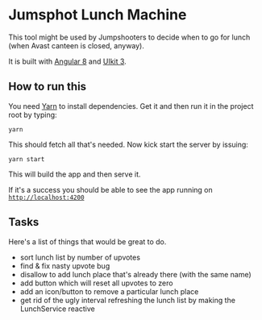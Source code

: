 # Jumsphot Lunch Machine

This tool might be used by Jumpshooters to decide when to go for lunch (when Avast canteen is closed, anyway).

It is built with [Angular 8](https://angular.io/) and [UIkit 3](https://getuikit.com/).

## How to run this

You need [Yarn](https://yarnpkg.com) to install dependencies. Get it and then run it in the project root by typing:

`yarn`

This should fetch all that's needed. Now kick start the server by issuing:

`yarn start`

This will build the app and then serve it. 

If it's a success you should be able to see the app running on [`http://localhost:4200`](http://localhost:4200)

## Tasks

Here's a list of things that would be great to do. 

- sort lunch list by number of upvotes
- find & fix nasty upvote bug
- disallow to add lunch place that's already there (with the same name)
- add button which will reset all upvotes to zero
- add an icon/button to remove a particular lunch place
- get rid of the ugly interval refreshing the lunch list by making the LunchService reactive

